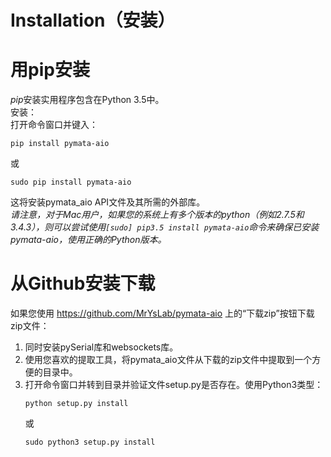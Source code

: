 # Installation（安装）
# 用pip安装
*pip*安装实用程序包含在Python 3.5中。  
安装：  
打开命令窗口并键入：
```
pip install pymata-aio
```
或
```
sudo pip install pymata-aio
```
这将安装pymata_aio API文件及其所需的外部库。  
*请注意，对于Mac用户，如果您的系统上有多个版本的python（例如2.7.5和3.4.3），则可以尝试使用`[sudo] pip3.5 install pymata-aio`命令来确保已安装pymata-aio，使用正确的Python版本。*
# 从Github安装下载
如果您使用 <https://github.com/MrYsLab/pymata-aio> 上的“下载zip”按钮下载zip文件：  
1. 同时安装pySerial库和websockets库。
2. 使用您喜欢的提取工具，将pymata_aio文件从下载的zip文件中提取到一个方便的目录中。
3. 打开命令窗口并转到目录并验证文件setup.py是否存在。使用Python3类型：
   ```
   python setup.py install
   ```
   或
   ```
   sudo python3 setup.py install
   ```